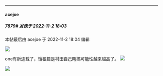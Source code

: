 

*****

####  acejoe  
##### 7879#       发表于 2022-11-2 18:03

 本帖最后由 acejoe 于 2022-11-2 18:04 编辑 

<img src="https://p.sda1.dev/8/9678599fb36b5b9070b6ed198d140c2c/efaf744c510fd9f9a9607aa8602dd42a2934a457.jpg" referrerpolicy="no-referrer">

one有新连载了，饿狼篇是村田自己瞎搞可能性越来越高了。
<img src="https://p.sda1.dev/8/6902765c722e3e35e2747458a3aa6e4e/e4a9f725bc315c60a56f0a2ec8b1cb134b5477d4.jpg" referrerpolicy="no-referrer">

<img src="https://p.sda1.dev/8/4ecc3831a80b4ce6aa78d6ed6e38dc04/3e7e43f5e0fe992533f6089171a85edf8fb171d4.jpg" referrerpolicy="no-referrer">

